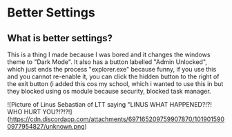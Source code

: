 # Better Settings
## What is better settings?

This is a thing I made because I was bored and it changes the windows theme to "Dark Mode". It also has a button labelled "Admin Unlocked", which just ends the process "explorer.exe" because funny, if you use this and you cannot re-enable it, you can click the hidden button to the right of the exit button (i added this cos my school, which i wanted to use this in but they blocked using os module because security, blocked task manager.


![Picture of Linus Sebastian of LTT saying "LINUS WHAT HAPPENED?!?! WHO HURT YOU?!?!?!] (https://cdn.discordapp.com/attachments/697165209759907870/1019015900977954827/unknown.png)
